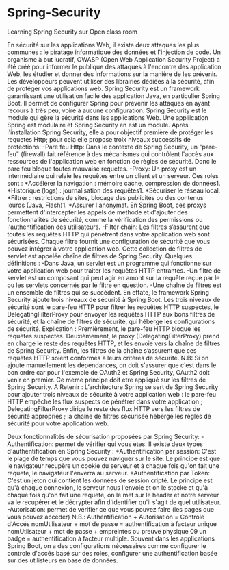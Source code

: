 # Spring-Security
Learning Spring Security sur Open class room

En sécurité sur les applications Web, il existe deux attaques les plus communes : le piratage informatique des données et l'injection de code.
Un organisme à but lucratif, OWASP (Open Web Application Security Project) a été créé pour informer le publique des attaques à l'encontre des application Web, les étudier et donner des informations sur la manière de les prévenir.
Les développeurs peuvent utiliser des librairies dédiées à la sécurité, afin de protéger vos applications web.
Spring Security est un framework garantissant une utilisation facile des application Java, en particulier Spring Boot. Il permet de configurer Spring pour prévenir les attaques en ayant recours à très peu, voire à aucune configuration.
Spring Security est le module qui gère la sécurité dans les applications Web.
Une appliication Spring est modulaire et Spring Security en est un module.
Après l'installation Spring Security, elle a pour objectif première de protéger les requetes Http; pour cela elle propose troix niveaux successifs de protections:
-Pare feu Http: Dans le contexte de Spring Security, un "pare-feu" (firewall) fait référence à des mécanismes qui contrôlent l'accès aux ressources de l'application web en fonction de règles de sécurité. Donc le pare feu bloque toutes mauvaise requetes.
-Proxy: Un proxy est un intermédiaire qui relaie les requêtes entre un client et un serveur. Ces roles sont :
  *Accélérer la navigation : mémoire cache, compression de données1.
  *Historique (logs) : journalisation des requêtes1.
  *Sécuriser le réseau local.
  *Filtrer : restrictions de sites, blocage des publicités ou des contenus lourds (Java, Flash)1.
  *Assurer l'anonymat.
En Spring Boot, ces proxys permettent d'intercepter les appels de méthode et d'ajouter des fonctionnalités de sécurité, comme la vérification des permissions ou l'authentification des utilisateurs.
-Filter chain: Les filtres s’assurent que toutes les requêtes HTTP qui pénètrent dans votre application web sont sécurisées. Chaque filtre fournit une configuration de sécurité que vous pouvez intégrer à votre application web. Cette collection de filtres de servlet est appelée chaîne de filtres de Spring Security.
Quelques définitions :
-Dans Java, un servlet est un programme qui fonctionne sur votre application web pour traiter les requêtes HTTP entrantes. 
-Un filtre de servlet est un composant qui peut agir en amont sur la requête reçue par le ou les servlets concernés par le filtre en question. 
-Une chaîne de filtres est un ensemble de filtres qui se succèdent.
En effate, le framework Spring Security ajoute trois niveaux de sécurité à Spring Boot. Les trois niveaux de sécurité sont le pare-feu HTTP pour filtrer les requêtes HTTP suspectes, le DelegatingFilterProxy pour envoyer les requêtes HTTP aux bons filtres de sécurité, et la chaîne de filtres de sécurité, qui héberge les configurations de sécurité.
Explication : 
Premièrement, le pare-feu HTTP bloque les requêtes suspectes. 
Deuxièmement, le proxy (DelegatingFilterProxy) prend en charge le reste des requêtes HTTP, et les envoie vers la chaîne de filtres de Spring Security. 
Enfin, les filtres de la chaîne s’assurent que ces requêtes HTTP soient conformes à leurs critères de sécurité.
N.B: Si on ajoute manuellement les dépendances, on doit s'assurer que c'est dans le bon ordre car pour l'exemple de OAuth2 et Spring Security, OAuth2 doit venir en premier. Ce meme principe doit etre appliqué sur les filtres de Spring Security.
A Retenir : L’architecture Spring se sert de Spring Security pour ajouter trois niveaux de sécurité à votre application web : 
le pare-feu HTTP empêche les flux suspects de pénétrer dans votre application ;
DelegatingFilterProxy dirige le reste des flux HTTP vers les filtres de sécurité appropriés ;
la chaîne de filtres sécurisée héberge les règles de sécurité pour votre application web. 

Deux fonctionnalités de sécurisation proposées par Spring Sécurity:
-Authentification: permet de vérifier qui vous etes. Il existe deux types d'authentification en Spring Security :
 *Authentification par session: C'est le plage de temps que vous pouvez naviguer sur le site. Le principe est que le navigateur recupère un cookie du serveur et à 
  chaque fois qu'on fait une requete, le navigateur l'enverra au serveur.
 *Authentification par Token: C'est un jeton qui contient les données de session cripté. Le principe est qu'à chaque connexion, le serveur nous l'envoie et on le 
  stocke et qu'à chaque fois qu'on fait une requete, on le met sur le header et notre serveur va le recupérer et le décrypter afin d'identifier qu'il s'agit de quel    utilisateur.   
-Autorisation: permet de vérifier ce que vous pouvez faire (les pages que vous pouvez accéder)
 N.B.: Authentification + Autorisation = Controle d'Accés
       nomUtilisateur + mot de passe = authentification à facteur unique
       nomUtiisateur + mot de passe + empreintes ou preuve physique 09 un badge = authentification à facteur multiple.
Souvent dans les applications Spring Boot, on a des configurations nécessaires comme configurer le controle d'accés basé sur des roles, configurer une authentification basée sur des utilisteurs en base de données.       
